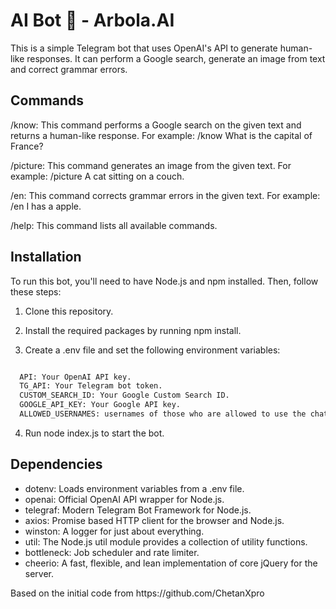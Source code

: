 # AI Bot 🧿 - Arbola.AI

This is a simple Telegram bot that uses OpenAI's API to generate human-like responses. It can perform a Google search, generate an image from text and correct grammar errors.

## Commands

/know: This command performs a Google search on the given text and returns a human-like response. For example: /know What is the capital of France?

/picture: This command generates an image from the given text. For example: /picture A cat sitting on a couch.

/en: This command corrects grammar errors in the given text. For example: /en I has a apple.

/help: This command lists all available commands.

## Installation

To run this bot, you'll need to have Node.js and npm installed. Then, follow these steps:

1. Clone this repository.

2. Install the required packages by running npm install.

3. Create a .env file and set the following environment variables:

```makefile

  API: Your OpenAI API key.
  TG_API: Your Telegram bot token.
  CUSTOM_SEARCH_ID: Your Google Custom Search ID.
  GOOGLE_API_KEY: Your Google API key.
  ALLOWED_USERNAMES: usernames of those who are allowed to use the chatbot
```

4. Run node index.js to start the bot.

## Dependencies

<ul>
  <li>dotenv: Loads environment variables from a .env file.</li>
  <li>openai: Official OpenAI API wrapper for Node.js.</li>
  <li>telegraf: Modern Telegram Bot Framework for Node.js.</li>
  <li>axios: Promise based HTTP client for the browser and Node.js.</li>
  <li>winston: A logger for just about everything.</li>
  <li>util: The Node.js util module provides a collection of utility functions.</li>
  <li>bottleneck: Job scheduler and rate limiter.</li>
  <li>cheerio: A fast, flexible, and lean implementation of core jQuery for the server.</li>
</ul>
Based on the initial code from https://github.com/ChetanXpro
